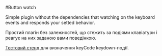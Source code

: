 #Button watch

Simple plugin without the dependencies that watching on the keyboard events and responds your setted behavior.

Простий плагін без залежностей, що стежить за подіями клавіатури і реагує на них заданою вами поведінкою.

[Тестовий стенд](https://learn.javascript.ru/keyboard-events#keyboard-test-stand) для визначення keyCode keydown-події.